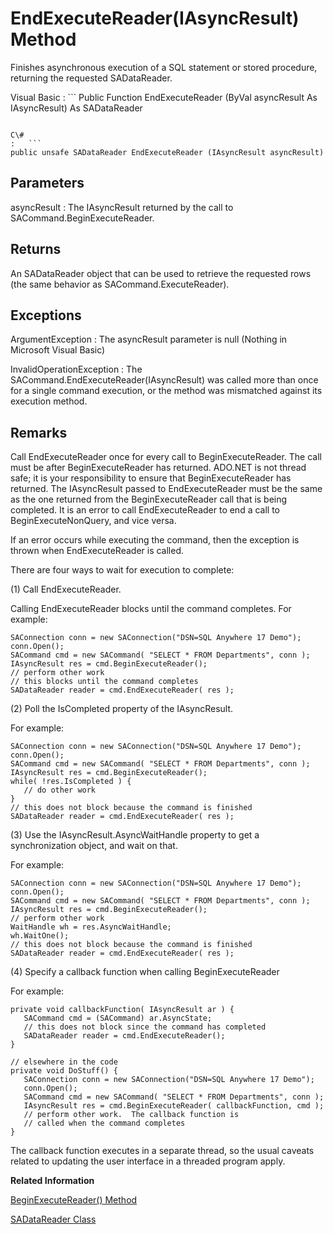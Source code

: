 <!-- loio3c0f47716c5f10149015e341e81bd149 -->

# EndExecuteReader\(IAsyncResult\) Method

Finishes asynchronous execution of a SQL statement or stored procedure, returning the requested SADataReader.



Visual Basic
:   ```
Public Function EndExecuteReader (ByVal asyncResult As IAsyncResult) As SADataReader
```

C\#
:   ```
public unsafe SADataReader EndExecuteReader (IAsyncResult asyncResult)
```



## Parameters

asyncResult
:   The IAsyncResult returned by the call to SACommand.BeginExecuteReader.



## Returns

An SADataReader object that can be used to retrieve the requested rows \(the same behavior as SACommand.ExecuteReader\).



## Exceptions

ArgumentException
:   The asyncResult parameter is null \(Nothing in Microsoft Visual Basic\)

InvalidOperationException
:   The SACommand.EndExecuteReader\(IAsyncResult\) was called more than once for a single command execution, or the method was mismatched against its execution method.



## Remarks

Call EndExecuteReader once for every call to BeginExecuteReader. The call must be after BeginExecuteReader has returned. ADO.NET is not thread safe; it is your responsibility to ensure that BeginExecuteReader has returned. The IAsyncResult passed to EndExecuteReader must be the same as the one returned from the BeginExecuteReader call that is being completed. It is an error to call EndExecuteReader to end a call to BeginExecuteNonQuery, and vice versa.

If an error occurs while executing the command, then the exception is thrown when EndExecuteReader is called.

There are four ways to wait for execution to complete:

\(1\) Call EndExecuteReader.

Calling EndExecuteReader blocks until the command completes. For example:

```
SAConnection conn = new SAConnection("DSN=SQL Anywhere 17 Demo");
conn.Open();
SACommand cmd = new SACommand( "SELECT * FROM Departments", conn );
IAsyncResult res = cmd.BeginExecuteReader();
// perform other work
// this blocks until the command completes
SADataReader reader = cmd.EndExecuteReader( res );
```

\(2\) Poll the IsCompleted property of the IAsyncResult.

For example:

```
SAConnection conn = new SAConnection("DSN=SQL Anywhere 17 Demo");
conn.Open();
SACommand cmd = new SACommand( "SELECT * FROM Departments", conn );
IAsyncResult res = cmd.BeginExecuteReader();
while( !res.IsCompleted ) {
   // do other work
}
// this does not block because the command is finished
SADataReader reader = cmd.EndExecuteReader( res );
```

\(3\) Use the IAsyncResult.AsyncWaitHandle property to get a synchronization object, and wait on that.

For example:

```
SAConnection conn = new SAConnection("DSN=SQL Anywhere 17 Demo");
conn.Open();
SACommand cmd = new SACommand( "SELECT * FROM Departments", conn );
IAsyncResult res = cmd.BeginExecuteReader();
// perform other work
WaitHandle wh = res.AsyncWaitHandle;
wh.WaitOne();
// this does not block because the command is finished
SADataReader reader = cmd.EndExecuteReader( res );
```

\(4\) Specify a callback function when calling BeginExecuteReader

For example:

```
private void callbackFunction( IAsyncResult ar ) {
   SACommand cmd = (SACommand) ar.AsyncState;
   // this does not block since the command has completed
   SADataReader reader = cmd.EndExecuteReader();
}

// elsewhere in the code
private void DoStuff() {
   SAConnection conn = new SAConnection("DSN=SQL Anywhere 17 Demo");
   conn.Open();
   SACommand cmd = new SACommand( "SELECT * FROM Departments", conn );
   IAsyncResult res = cmd.BeginExecuteReader( callbackFunction, cmd );
   // perform other work.  The callback function is 
   // called when the command completes
}
```

The callback function executes in a separate thread, so the usual caveats related to updating the user interface in a threaded program apply.

**Related Information**  


[BeginExecuteReader\(\) Method](beginexecutereader-method-3c0eab9.md "Initiates the asynchronous execution of a SQL statement or stored procedure that is described by this SACommand, and retrieves one or more result sets from the database server.")

[SADataReader Class](sadatareader-class-3c181c1.md "A read-only, forward-only result set from a query or stored procedure.")

